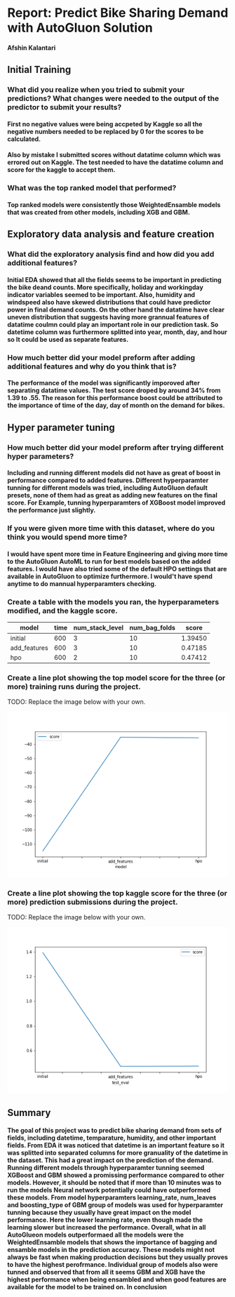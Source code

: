 # Report: Predict Bike Sharing Demand with AutoGluon Solution
#### Afshin Kalantari

## Initial Training
### What did you realize when you tried to submit your predictions? What changes were needed to the output of the predictor to submit your results?
#### First no negative values were being accpeted by Kaggle so all the negative numbers needed to be replaced by 0 for the scores to be calculated. 
#### Also by mistake I submitted scores without datatime column which was errored out on Kaggle. The test needed to have the datatime column and score for the kaggle to accept them. 

### What was the top ranked model that performed?
#### Top ranked models were consistently those WeightedEnsamble models that was created from other models, including XGB and GBM.

## Exploratory data analysis and feature creation
### What did the exploratory analysis find and how did you add additional features?
#### Initial EDA showed that all the fields seems to be important in predicting the bike deand counts. More specifically, holiday and workingday indicator variables seemed to be important. Also, humidity and windspeed also have skewed distributions that could have predictor power in final demand counts. On the other hand the datatime have clear uneven distribution that suggests having more grannual features of datatime coulmn could play an important role in our prediction task. So datetime column was furthermore splitted into year, month, day, and hour so It could be used as separate features. 

### How much better did your model preform after adding additional features and why do you think that is?
#### The performance of the model was significantly imporoved after separating datatime values. The test score droped by around 34% from 1.39 to .55. The reason for this performance boost could be attributed to the importance of time of the day, day of month on the demand for bikes. 

## Hyper parameter tuning
### How much better did your model preform after trying different hyper parameters?
#### Including and running different models did not have as great of boost in performance compared to added features. Different hyperparamter tunning for different models was tried, including AutoGluon default presets, none of them had as great as adding new features on the final score. For Example, tunning hyperparamters of XGBoost model improved the performance just slightly. 

### If you were given more time with this dataset, where do you think you would spend more time?
#### I would have spent more time in Feature Engineering and giving more time to the AutoGluon AutoML to run for best models based on the added features. I would have also tried some of the default HPO settings that are available in AutoGluon to optimize furthermore. I would't have spend anytime to do mannual hyperparamters checking. 

### Create a table with the models you ran, the hyperparameters modified, and the kaggle score.
|model|time|num_stack_level|num_bag_folds|score|
|--|--|--|--|--|
|initial|600|3|10|1.39450|
|add_features|600|3|10|0.47185|
|hpo|600|2|10|0.47412|

### Create a line plot showing the top model score for the three (or more) training runs during the project.

TODO: Replace the image below with your own.

![model_train_score.png](model_train_score.png)

### Create a line plot showing the top kaggle score for the three (or more) prediction submissions during the project.

TODO: Replace the image below with your own.

![model_test_score.png](model_test_score.png)

## Summary
#### The goal of this project was to predict bike sharing demand from sets of fields, including datetime, temparature, humidity, and other important fields. From EDA it was noticed that datetime is an important feature so it was splitted into separated columns for more granuality of the datetime in the dataset. This had a great impact on the prediction of the demand. Running different models through hyperparamter tunning seemed XGBoost and GBM showed a promissing performance compared to other models. However, it should be noted that if more than 10 minutes was to run the models Neural network potentially could have outperformed these models. From model hyperparamters learning_rate, num_leaves and boosting_type of GBM group of models was used for hyperparamter tunning because they usually have great impact on the model performance. Here the lower learning rate, even though made the learning slower but increased the performance. Overall, what in all AutoGlueon models outperformaed all the models were the WeightedEnsamble models that shows the importance of bagging and ensamble models in the prediction accuracy. These models might not always be fast when making production decisions but they usually proves to have the highest perofrmance. Individual group of models also were tunned and observed that from all it seems GBM and XGB have the highest performance when being ensambled and when good features are available for the model to be trained on. In conclusion
